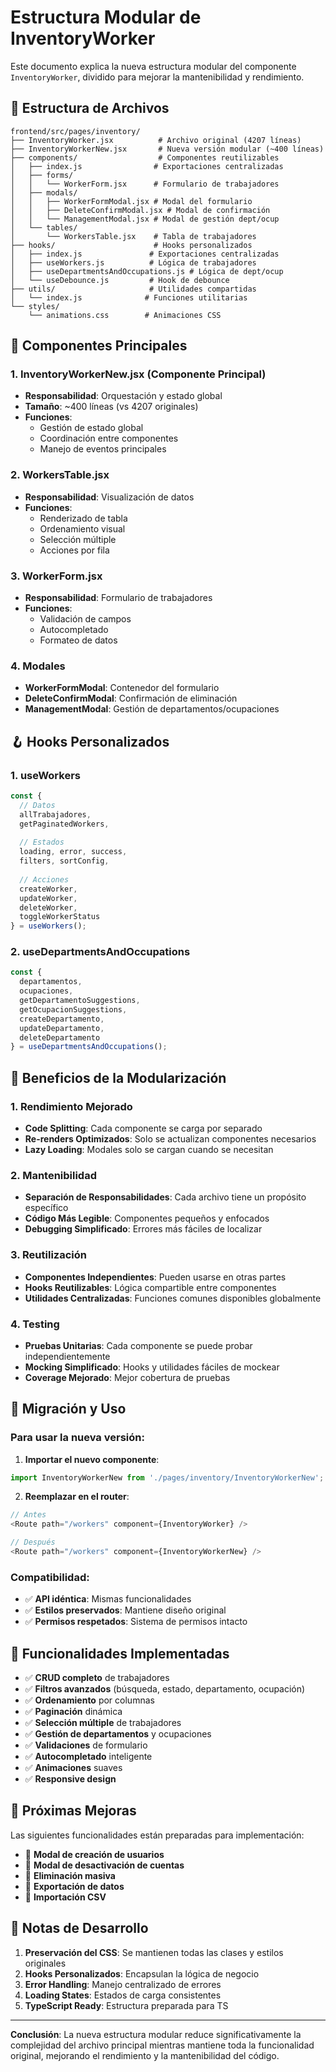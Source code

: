 # Estructura Modular de InventoryWorker

Este documento explica la nueva estructura modular del componente `InventoryWorker`, dividido para mejorar la mantenibilidad y rendimiento.

## 📁 Estructura de Archivos

```
frontend/src/pages/inventory/
├── InventoryWorker.jsx          # Archivo original (4207 líneas)
├── InventoryWorkerNew.jsx       # Nueva versión modular (~400 líneas)
├── components/                  # Componentes reutilizables
│   ├── index.js                # Exportaciones centralizadas
│   ├── forms/
│   │   └── WorkerForm.jsx      # Formulario de trabajadores
│   ├── modals/
│   │   ├── WorkerFormModal.jsx # Modal del formulario
│   │   ├── DeleteConfirmModal.jsx # Modal de confirmación
│   │   └── ManagementModal.jsx # Modal de gestión dept/ocup
│   └── tables/
│       └── WorkersTable.jsx    # Tabla de trabajadores
├── hooks/                      # Hooks personalizados
│   ├── index.js               # Exportaciones centralizadas
│   ├── useWorkers.js          # Lógica de trabajadores
│   ├── useDepartmentsAndOccupations.js # Lógica de dept/ocup
│   └── useDebounce.js         # Hook de debounce
├── utils/                     # Utilidades compartidas
│   └── index.js              # Funciones utilitarias
└── styles/
    └── animations.css        # Animaciones CSS
```

## 🔧 Componentes Principales

### 1. **InventoryWorkerNew.jsx** (Componente Principal)
- **Responsabilidad**: Orquestación y estado global
- **Tamaño**: ~400 líneas (vs 4207 originales)
- **Funciones**:
  - Gestión de estado global
  - Coordinación entre componentes
  - Manejo de eventos principales

### 2. **WorkersTable.jsx**
- **Responsabilidad**: Visualización de datos
- **Funciones**:
  - Renderizado de tabla
  - Ordenamiento visual
  - Selección múltiple
  - Acciones por fila

### 3. **WorkerForm.jsx**
- **Responsabilidad**: Formulario de trabajadores
- **Funciones**:
  - Validación de campos
  - Autocompletado
  - Formateo de datos

### 4. **Modales**
- **WorkerFormModal**: Contenedor del formulario
- **DeleteConfirmModal**: Confirmación de eliminación
- **ManagementModal**: Gestión de departamentos/ocupaciones

## 🪝 Hooks Personalizados

### 1. **useWorkers**
```javascript
const {
  // Datos
  allTrabajadores,
  getPaginatedWorkers,
  
  // Estados
  loading, error, success,
  filters, sortConfig,
  
  // Acciones
  createWorker,
  updateWorker,
  deleteWorker,
  toggleWorkerStatus
} = useWorkers();
```

### 2. **useDepartmentsAndOccupations**
```javascript
const {
  departamentos,
  ocupaciones,
  getDepartamentoSuggestions,
  getOcupacionSuggestions,
  createDepartamento,
  updateDepartamento,
  deleteDepartamento
} = useDepartmentsAndOccupations();
```

## 🎯 Beneficios de la Modularización

### 1. **Rendimiento Mejorado**
- **Code Splitting**: Cada componente se carga por separado
- **Re-renders Optimizados**: Solo se actualizan componentes necesarios
- **Lazy Loading**: Modales solo se cargan cuando se necesitan

### 2. **Mantenibilidad**
- **Separación de Responsabilidades**: Cada archivo tiene un propósito específico
- **Código Más Legible**: Componentes pequeños y enfocados
- **Debugging Simplificado**: Errores más fáciles de localizar

### 3. **Reutilización**
- **Componentes Independientes**: Pueden usarse en otras partes
- **Hooks Reutilizables**: Lógica compartible entre componentes
- **Utilidades Centralizadas**: Funciones comunes disponibles globalmente

### 4. **Testing**
- **Pruebas Unitarias**: Cada componente se puede probar independientemente
- **Mocking Simplificado**: Hooks y utilidades fáciles de mockear
- **Coverage Mejorado**: Mejor cobertura de pruebas

## 🔄 Migración y Uso

### Para usar la nueva versión:

1. **Importar el nuevo componente**:
```javascript
import InventoryWorkerNew from './pages/inventory/InventoryWorkerNew';
```

2. **Reemplazar en el router**:
```javascript
// Antes
<Route path="/workers" component={InventoryWorker} />

// Después
<Route path="/workers" component={InventoryWorkerNew} />
```

### Compatibilidad:
- ✅ **API idéntica**: Mismas funcionalidades
- ✅ **Estilos preservados**: Mantiene diseño original
- ✅ **Permisos respetados**: Sistema de permisos intacto

## 🚀 Funcionalidades Implementadas

- ✅ **CRUD completo** de trabajadores
- ✅ **Filtros avanzados** (búsqueda, estado, departamento, ocupación)
- ✅ **Ordenamiento** por columnas
- ✅ **Paginación** dinámica
- ✅ **Selección múltiple** de trabajadores
- ✅ **Gestión de departamentos** y ocupaciones
- ✅ **Validaciones** de formulario
- ✅ **Autocompletado** inteligente
- ✅ **Animaciones** suaves
- ✅ **Responsive design**

## 🔮 Próximas Mejoras

Las siguientes funcionalidades están preparadas para implementación:

- 🔄 **Modal de creación de usuarios**
- 🔄 **Modal de desactivación de cuentas**
- 🔄 **Eliminación masiva**
- 🔄 **Exportación de datos**
- 🔄 **Importación CSV**

## 📝 Notas de Desarrollo

1. **Preservación del CSS**: Se mantienen todas las clases y estilos originales
2. **Hooks Personalizados**: Encapsulan la lógica de negocio
3. **Error Handling**: Manejo centralizado de errores
4. **Loading States**: Estados de carga consistentes
5. **TypeScript Ready**: Estructura preparada para TS

---

**Conclusión**: La nueva estructura modular reduce significativamente la complejidad del archivo principal mientras mantiene toda la funcionalidad original, mejorando el rendimiento y la mantenibilidad del código.
